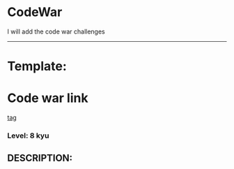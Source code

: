 # CodeWar

I will add the code war challenges

---

# Template:

# Code war link

[tag]()

### Level: 8 kyu

## DESCRIPTION:
